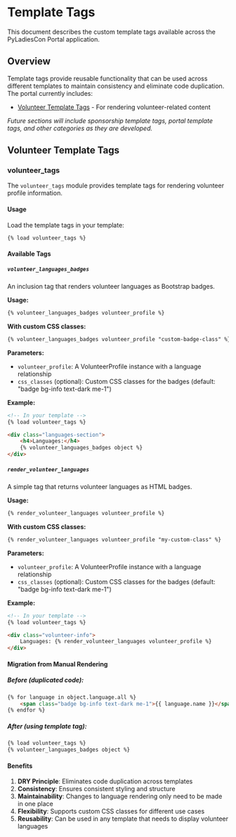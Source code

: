 # Template Tags

This document describes the custom template tags available across the PyLadiesCon Portal application.

## Overview

Template tags provide reusable functionality that can be used across different templates to maintain consistency and eliminate code duplication. The portal currently includes:

- [Volunteer Template Tags](#volunteer-template-tags) - For rendering volunteer-related content

*Future sections will include sponsorship template tags, portal template tags, and other categories as they are developed.*

## Volunteer Template Tags

### volunteer_tags

The `volunteer_tags` module provides template tags for rendering volunteer profile information.

#### Usage

Load the template tags in your template:

```html
{% load volunteer_tags %}
```

#### Available Tags

##### `volunteer_languages_badges`

An inclusion tag that renders volunteer languages as Bootstrap badges.

**Usage:**
```html
{% volunteer_languages_badges volunteer_profile %}
```

**With custom CSS classes:**
```html
{% volunteer_languages_badges volunteer_profile "custom-badge-class" %}
```

**Parameters:**
- `volunteer_profile`: A VolunteerProfile instance with a language relationship
- `css_classes` (optional): Custom CSS classes for the badges (default: "badge bg-info text-dark me-1")

**Example:**
```html
<!-- In your template -->
{% load volunteer_tags %}

<div class="languages-section">
    <h4>Languages:</h4>
    {% volunteer_languages_badges object %}
</div>
```

##### `render_volunteer_languages`

A simple tag that returns volunteer languages as HTML badges.

**Usage:**
```html
{% render_volunteer_languages volunteer_profile %}
```

**With custom CSS classes:**
```html
{% render_volunteer_languages volunteer_profile "my-custom-class" %}
```

**Parameters:**
- `volunteer_profile`: A VolunteerProfile instance with a language relationship  
- `css_classes` (optional): Custom CSS classes for the badges (default: "badge bg-info text-dark me-1")

**Example:**
```html
<!-- In your template -->
{% load volunteer_tags %}

<div class="volunteer-info">
    Languages: {% render_volunteer_languages volunteer_profile %}
</div>
```

#### Migration from Manual Rendering

##### Before (duplicated code):
```html
{% for language in object.language.all %}
    <span class="badge bg-info text-dark me-1">{{ language.name }}</span>
{% endfor %}
```

##### After (using template tag):
```html
{% load volunteer_tags %}
{% volunteer_languages_badges object %}
```

#### Benefits

1. **DRY Principle**: Eliminates code duplication across templates
2. **Consistency**: Ensures consistent styling and structure
3. **Maintainability**: Changes to language rendering only need to be made in one place
4. **Flexibility**: Supports custom CSS classes for different use cases
5. **Reusability**: Can be used in any template that needs to display volunteer languages